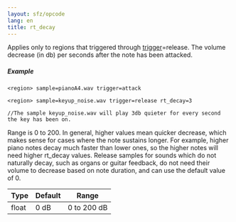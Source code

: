 ```yaml
---
layout: sfz/opcode
lang: en
title: rt_decay
---
```

Applies only to regions that triggered through [trigger](trigger)=release.
The volume decrease (in db) per seconds after the note has been attacked.

##### Example

```
<region> sample=pianoA4.wav trigger=attack

<region> sample=keyup_noise.wav trigger=release rt_decay=3

//The sample keyup_noise.wav will play 3db quieter for every second the key has been on.
```

Range is 0 to 200.
In general, higher values mean quicker decrease, which makes sense for cases
where the note sustains longer. For example, higher piano notes decay much
faster than lower ones, so the higher notes will need higher rt_decay values.
Release samples for sounds which do not naturally decay, such as organs or
guitar feedback, do not need their volume to decrease based on note duration,
and can use the default value of 0.

| Type  | Default | Range       |
| ---   | ---     | ---         |
| float | 0 dB    | 0 to 200 dB |
